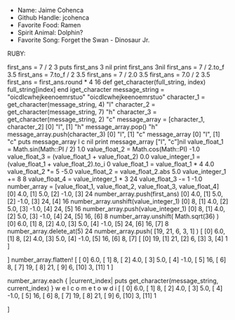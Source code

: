 - Name: Jaime Cohenca
- Github Handle: jcohenca
- Favorite Food: Ramen
- Spirit Animal: Dolphin?
- Favorite Song: Forget the Swan - Dinosaur Jr. 

RUBY:

first_ans = 7 / 2 
	3
puts first_ans
	3
	nil
print first_ans
	3nil
first_ans = 7 / 2.to_f
	3.5
first_ans = 7.to_f / 2
	3.5
first_ans = 7 / 2.0
	3.5
first_ans = 7.0 / 2
	3.5
first_ans = first_ans.round * 4
	16
def get_character(full_string, index)
full_string[index]
end
	iget_character
message_string = "oicdlcwhejkeenoemrstuo"
	"oicdlcwhejkeenoemrstuo"
character_1 = get_character(message_string, 4)
	"l"
character_2 = get_character(message_string, 7)
	"h"
character_3 = get_character(message_string, 2)
	"c"
message_array = [character_1, character_2]
  	[0] "l",
    [1] "h"
message_array.pop()
	"h"
message_array.push(character_3)
 	[0] "l",
    [1] "c"
message_array
	[0] "l",
    [1] "c"
puts message_array
	l
	c
	nil
print message_array
	["l", "c”]nil
value_float_1 = Math.sin(Math::PI / 2)
	1.0
value_float_2 = Math.cos(Math::PI)
	-1.0
value_float_3 = (value_float_1 + value_float_2)
	0.0
value_integer_1 = (value_float_1 + value_float_2).to_i
	0
value_float_1 = value_float_1 * 4
	4.0
value_float_2 *= 5
	-5.0
value_float_2 = value_float_2.abs
	5.0
value_integer_1 += 8
	8
value_float_4 = value_integer_1 * 3
	24
value_float_3 -= 1
	-1.0
number_array = [value_float_1, value_float_2, value_float_3, value_float_4]
    [0] 4.0,
    [1] 5.0,
    [2] -1.0,
    [3] 24
number_array.push(first_ans)
    [0] 4.0,
    [1] 5.0,
    [2] -1.0,
    [3] 24,
    [4] 16
number_array.unshift(value_integer_1)
    [0] 8,
    [1] 4.0,
    [2] 5.0,
    [3] -1.0,
    [4] 24,
    [5] 16
 number_array.push(value_integer_1)
    [0] 8,
    [1] 4.0,
    [2] 5.0,
    [3] -1.0,
    [4] 24,
    [5] 16,
    [6] 8
number_array.unshift( Math.sqrt(36) )
    [0] 6.0,
    [1] 8,
    [2] 4.0,
    [3] 5.0,
    [4] -1.0,
    [5] 24,
    [6] 16,
    [7] 8
number_array.delete_at(5)
	24
number_array.push( [19, 21, 6, 3, 1] )
[
    [0] 6.0,
    [1] 8,
    [2] 4.0,
    [3] 5.0,
    [4] -1.0,
    [5] 16,
    [6] 8,
    [7] [
    [0] 19,
    [1] 21,
    [2] 6,
    [3] 3,
	[4] 1
    ]

]
number_array.flatten!
[
	[ 0] 6.0,
    [ 1] 8,
    [ 2] 4.0,
    [ 3] 5.0,
    [ 4] -1.0,
    [ 5] 16,
    [ 6] 8,
    [ 7] 19,
    [ 8] 21,
    [ 9] 6,
    [10] 3,
    [11] 1
]

number_array.each { |current_index| puts get_character(message_string, current_index) }
	w
	e
	l
	c
	o
	m
	e
	t
	o
	w
	d
	i
	[
    [ 0] 6.0,
    [ 1] 8,
    [ 2] 4.0,
    [ 3] 5.0,
    [ 4] -1.0,
    [ 5] 16,
    [ 6] 8,
    [ 7] 19,
    [ 8] 21,
    [ 9] 6,
    [10] 3,
    [11] 1

]


